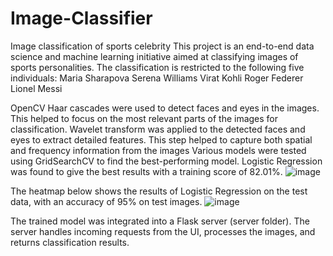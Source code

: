 # Image-Classifier
Image classification of sports celebrity
This project is an end-to-end data science and machine learning initiative aimed at classifying images of sports personalities. The classification is restricted to the following five individuals:
Maria Sharapova
Serena Williams
Virat Kohli
Roger Federer
Lionel Messi

OpenCV Haar cascades were used to detect faces and eyes in the images.
This helped to focus on the most relevant parts of the images for classification.
Wavelet transform was applied to the detected faces and eyes to extract detailed features.
This step helped to capture both spatial and frequency information from the images
Various models were tested using GridSearchCV to find the best-performing model.
Logistic Regression was found to give the best results with a training score of 82.01%.
![image](https://github.com/Lasya-t07/Image-Classifier/assets/139983777/bf75008c-32b9-486b-b048-51fbca933c78)

The heatmap below shows the results of Logistic Regression on the test data, with an accuracy of 95% on test images.
![image](https://github.com/Lasya-t07/Image-Classifier/assets/139983777/8c176d85-127f-45b9-ba1d-556d8a5e9452)

The trained model was integrated into a Flask server (server folder).
The server handles incoming requests from the UI, processes the images, and returns classification results.
